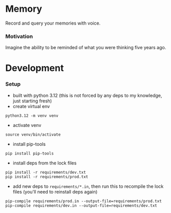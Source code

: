 # Memory
Record and query your memories with voice.

### Motivation
Imagine the ability to be reminded of what you were thinking five years ago.

# Development

### Setup
- built with python 3.12 (this is not forced by any deps to my knowledge, just starting fresh)
- create virtual env
```
python3.12 -m venv venv
```
- activate venv
```
source venv/bin/activate
```
- install pip-tools
```
pip install pip-tools
```
- install deps from the lock files
```
pip install -r requirements/dev.txt
pip install -r requirements/prod.txt
```
- add new deps to `requirements/*.in`, then run this to recompile the lock files (you'll need to reinstall deps again)
```
pip-compile requirements/prod.in --output-file=requirements/prod.txt
pip-compile requirements/dev.in --output-file=requirements/dev.txt
```
